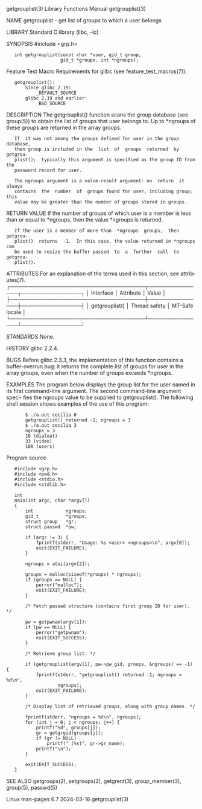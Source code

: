 getgrouplist(3)            Library Functions Manual            getgrouplist(3)

NAME
       getgrouplist - get list of groups to which a user belongs

LIBRARY
       Standard C library (libc, -lc)

SYNOPSIS
       #include <grp.h>

       int getgrouplist(const char *user, gid_t group,
                        gid_t *groups, int *ngroups);

   Feature Test Macro Requirements for glibc (see feature_test_macros(7)):

       getgrouplist():
           Since glibc 2.19:
               _DEFAULT_SOURCE
           glibc 2.19 and earlier:
               _BSD_SOURCE

DESCRIPTION
       The  getgrouplist() function scans the group database (see group(5)) to
       obtain the list of groups that user belongs  to.   Up  to  *ngroups  of
       these groups are returned in the array groups.

       If  it was not among the groups defined for user in the group database,
       then group is included in the  list  of  groups  returned  by  getgrou‐
       plist();  typically this argument is specified as the group ID from the
       password record for user.

       The ngroups argument is a value-result argument: on  return  it  always
       contains  the  number  of  groups found for user, including group; this
       value may be greater than the number of groups stored in groups.

RETURN VALUE
       If the number of groups of which user is a member is less than or equal
       to *ngroups, then the value *ngroups is returned.

       If the user is a member of more than  *ngroups  groups,  then  getgrou‐
       plist()  returns  -1.  In this case, the value returned in *ngroups can
       be used to resize the buffer passed  to  a  further  call  to  getgrou‐
       plist().

ATTRIBUTES
       For  an  explanation  of  the  terms  used in this section, see attrib‐
       utes(7).
       ┌────────────────────────────────────┬───────────────┬────────────────┐
       │ Interface                          │ Attribute     │ Value          │
       ├────────────────────────────────────┼───────────────┼────────────────┤
       │ getgrouplist()                     │ Thread safety │ MT-Safe locale │
       └────────────────────────────────────┴───────────────┴────────────────┘

STANDARDS
       None.

HISTORY
       glibc 2.2.4.

BUGS
       Before glibc 2.3.3, the implementation  of  this  function  contains  a
       buffer-overrun  bug: it returns the complete list of groups for user in
       the array groups, even when the number of groups exceeds *ngroups.

EXAMPLES
       The program below displays the group list for the  user  named  in  its
       first  command-line  argument.  The second command-line argument speci‐
       fies the ngroups value to be supplied to getgrouplist().  The following
       shell session shows examples of the use of this program:

           $ ./a.out cecilia 0
           getgrouplist() returned -1; ngroups = 3
           $ ./a.out cecilia 3
           ngroups = 3
           16 (dialout)
           33 (video)
           100 (users)

   Program source

       #include <grp.h>
       #include <pwd.h>
       #include <stdio.h>
       #include <stdlib.h>

       int
       main(int argc, char *argv[])
       {
           int            ngroups;
           gid_t          *groups;
           struct group   *gr;
           struct passwd  *pw;

           if (argc != 3) {
               fprintf(stderr, "Usage: %s <user> <ngroups>\n", argv[0]);
               exit(EXIT_FAILURE);
           }

           ngroups = atoi(argv[2]);

           groups = malloc(sizeof(*groups) * ngroups);
           if (groups == NULL) {
               perror("malloc");
               exit(EXIT_FAILURE);
           }

           /* Fetch passwd structure (contains first group ID for user). */

           pw = getpwnam(argv[1]);
           if (pw == NULL) {
               perror("getpwnam");
               exit(EXIT_SUCCESS);
           }

           /* Retrieve group list. */

           if (getgrouplist(argv[1], pw->pw_gid, groups, &ngroups) == -1) {
               fprintf(stderr, "getgrouplist() returned -1; ngroups = %d\n",
                       ngroups);
               exit(EXIT_FAILURE);
           }

           /* Display list of retrieved groups, along with group names. */

           fprintf(stderr, "ngroups = %d\n", ngroups);
           for (int j = 0; j < ngroups; j++) {
               printf("%d", groups[j]);
               gr = getgrgid(groups[j]);
               if (gr != NULL)
                   printf(" (%s)", gr->gr_name);
               printf("\n");
           }

           exit(EXIT_SUCCESS);
       }

SEE ALSO
       getgroups(2),  setgroups(2),  getgrent(3),  group_member(3),  group(5),
       passwd(5)

Linux man-pages 6.7               2024-03-16                   getgrouplist(3)
